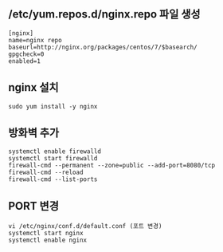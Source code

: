 ## /etc/yum.repos.d/nginx.repo 파일 생성
```
[nginx] 
name=nginx repo
baseurl=http://nginx.org/packages/centos/7/$basearch/
gpgcheck=0
enabled=1
```

## nginx 설치
```
sudo yum install -y nginx
```

## 방화벽 추가
```
systemctl enable firewalld
systemctl start firewalld
firewall-cmd --permanent --zone=public --add-port=8080/tcp
firewall-cmd --reload
firewall-cmd --list-ports
```

## PORT 변경
```
vi /etc/nginx/conf.d/default.conf (포트 변경)
systemctl start nginx
systemctl enable nginx
```
